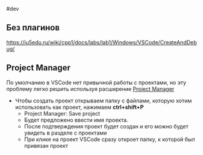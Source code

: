 #dev 
## Без плагинов
https://iu5edu.ru/wiki/cpp1/docs/labs/lab1/Windows/VSCode/CreateAndDebug/

## Project Manager
По умолчанию в VSCode нет привычной работы с проектами, но эту проблему легко решить используя расширение [Project Manager](https://marketplace.visualstudio.com/items?itemName=alefragnani.project-manager)
- Чтобы создать проект открываем папку с файлами, которую хотим использовать как проект, нажимаем **ctrl+shift+P**
	- Project Manager: Save project
	- Будет предложено ввести имя проекта.
	- После подтверждения проект будет создан и его можно будет увидеть в разделе с проектами
	- При клике на проект VSCode сразу откроет папку, к которой был привязан проект